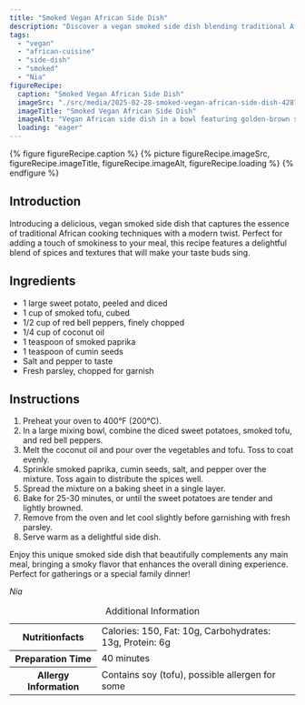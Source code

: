```yaml
---
title: "Smoked Vegan African Side Dish"
description: "Discover a vegan smoked side dish blending traditional African flavors with modern cooking. This recipe features smoked tofu and spices for a perfect meal accompaniment."
tags:
  - "vegan"
  - "african-cuisine"
  - "side-dish"
  - "smoked"
  - "Nia"
figureRecipe: 
  caption: "Smoked Vegan African Side Dish"
  imageSrc: "./src/media/2025-02-28-smoked-vegan-african-side-dish-4287.png"
  imageTitle: "Smoked Vegan African Side Dish"
  imageAlt: "Vegan African side dish in a bowl featuring golden-brown sweet potatoes, smoked tofu, red bell peppers, garnished with parsley, seasoned with paprika and cumin."
  loading: "eager"
---
```


{% figure figureRecipe.caption %}
{% picture figureRecipe.imageSrc, figureRecipe.imageTitle, figureRecipe.imageAlt, figureRecipe.loading %}
{% endfigure %}

## Introduction

Introducing a delicious, vegan smoked side dish that captures the essence of traditional African cooking techniques with a modern twist. Perfect for adding a touch of smokiness to your meal, this recipe features a delightful blend of spices and textures that will make your taste buds sing.

## Ingredients

- 1 large sweet potato, peeled and diced
- 1 cup of smoked tofu, cubed
- 1/2 cup of red bell peppers, finely chopped
- 1/4 cup of coconut oil
- 1 teaspoon of smoked paprika
- 1 teaspoon of cumin seeds
- Salt and pepper to taste
- Fresh parsley, chopped for garnish

## Instructions

1. Preheat your oven to 400°F (200°C).
2. In a large mixing bowl, combine the diced sweet potatoes, smoked tofu, and red bell peppers.
3. Melt the coconut oil and pour over the vegetables and tofu. Toss to coat evenly.
4. Sprinkle smoked paprika, cumin seeds, salt, and pepper over the mixture. Toss again to distribute the spices well.
5. Spread the mixture on a baking sheet in a single layer.
6. Bake for 25-30 minutes, or until the sweet potatoes are tender and lightly browned.
7. Remove from the oven and let cool slightly before garnishing with fresh parsley.
8. Serve warm as a delightful side dish.

Enjoy this unique smoked side dish that beautifully complements any main meal, bringing a smoky flavor that enhances the overall dining experience. Perfect for gatherings or a special family dinner!

*Nia*

<table><caption class='sr-only'>Additional Information</caption><tr><th>Nutritionfacts</th><td>Calories: 150, Fat: 10g, Carbohydrates: 13g, Protein: 6g&nbsp;</td></tr><tr><th>Preparation Time</th><td>40 minutes&nbsp;</td></tr><tr><th>Allergy Information</th><td>Contains soy (tofu), possible allergen for some&nbsp;</td></tr></table>

